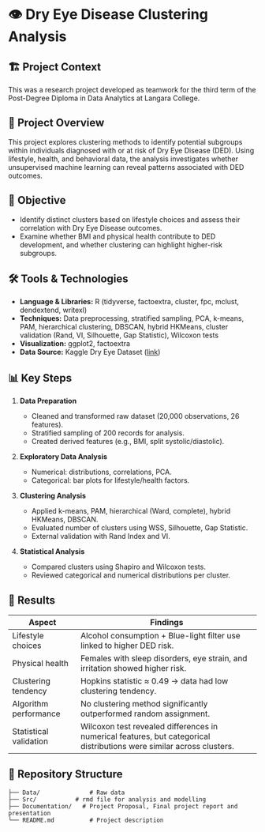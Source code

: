 # 👁️ Dry Eye Disease Clustering Analysis 

## 🏗️ Project Context  
This was a research project developed as teamwork for the third term of the Post-Degree Diploma in Data Analytics at Langara College.  

## 📌 Project Overview  
This project explores clustering methods to identify potential subgroups within individuals diagnosed with or at risk of Dry Eye Disease (DED). Using lifestyle, health, and behavioral data, the analysis investigates whether unsupervised machine learning can reveal patterns associated with DED outcomes.  

## 🎯 Objective  
- Identify distinct clusters based on lifestyle choices and assess their correlation with Dry Eye Disease outcomes.  
- Examine whether BMI and physical health contribute to DED development, and whether clustering can highlight higher-risk subgroups.  

## 🛠 Tools & Technologies  
- **Language & Libraries:** R (tidyverse, factoextra, cluster, fpc, mclust, dendextend, writexl)  
- **Techniques:** Data preprocessing, stratified sampling, PCA, k-means, PAM, hierarchical clustering, DBSCAN, hybrid HKMeans, cluster validation (Rand, VI, Silhouette, Gap Statistic), Wilcoxon tests  
- **Visualization:** ggplot2, factoextra  
- **Data Source:** Kaggle Dry Eye Dataset ([link](https://www.kaggle.com/datasets/dakshnagra/dry-eye-disease/data))  

## 📊 Key Steps  
1. **Data Preparation**  
   - Cleaned and transformed raw dataset (20,000 observations, 26 features).  
   - Stratified sampling of 200 records for analysis.  
   - Created derived features (e.g., BMI, split systolic/diastolic).  

2. **Exploratory Data Analysis**  
   - Numerical: distributions, correlations, PCA.  
   - Categorical: bar plots for lifestyle/health factors.  

3. **Clustering Analysis**  
   - Applied k-means, PAM, hierarchical (Ward, complete), hybrid HKMeans, DBSCAN.  
   - Evaluated number of clusters using WSS, Silhouette, Gap Statistic.  
   - External validation with Rand Index and VI.  

4. **Statistical Analysis**  
   - Compared clusters using Shapiro and Wilcoxon tests.  
   - Reviewed categorical and numerical distributions per cluster.  

## 🚀 Results  
| Aspect                 | Findings                                                                 |
|-------------------------|--------------------------------------------------------------------------|
| Lifestyle choices       | Alcohol consumption + Blue-light filter use linked to higher DED risk.   |
| Physical health         | Females with sleep disorders, eye strain, and irritation showed higher risk. |
| Clustering tendency     | Hopkins statistic ≈ 0.49 → data had low clustering tendency.             |
| Algorithm performance   | No clustering method significantly outperformed random assignment.       |
| Statistical validation  | Wilcoxon test revealed differences in numerical features, but categorical distributions were similar across clusters. |  

## 📂 Repository Structure  
```
├── Data/              # Raw data
├── Src/           # rmd file for analysis and modelling
├── Documentation/   # Project Proposal, Final project report and presentation
└── README.md          # Project description